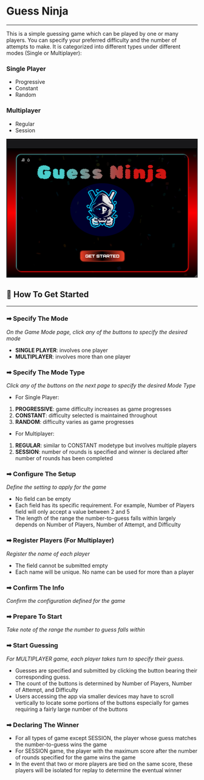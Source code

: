 # Guess Ninja
***

This is a simple guessing game which can be played by one or many players. You can specify your preferred difficulty and the number of attempts to make. It is categorized into different types under different modes (Single or Multiplayer):
### Single Player
- Progressive
- Constant
- Random
### Multiplayer
- Regular
- Session

![img](https://github.com/Jummate/guess-ninja/blob/4d2803aa105d7ce9b2e5b008e2251030f7489e3c/presentation-layer/src/assets/images/guess-ninja-screenshot.png)

## 🚀 How To Get Started
***
### ➡ Specify The Mode
*On the Game Mode page, click any of the buttons to specify the desired mode*
- **SINGLE PLAYER**: involves one player
- **MULTIPLAYER**: involves more than one player

### ➡ Specify The Mode Type
*Click any of the buttons on the next page to specify the desired Mode Type*
- For Single Player:
1. **PROGRESSIVE**: game difficulty increases as game progresses
2. **CONSTANT**: difficulty selected is maintained throughout
3. **RANDOM**: difficulty varies as game progresses

- For Multiplayer:
1. **REGULAR**: similar to CONSTANT modetype but involves multiple players
2. **SESSION**: number of rounds is specified and winner is declared after number of rounds has been completed

### ➡ Configure The Setup
*Define the setting to apply for the game*
- No field can be empty
- Each field has its specific requirement. For example, Number of Players field will only accept a value between 2 and 5
- The length of the range the number-to-guess falls within largely depends on Number of Players, Number of Attempt, and Difficulty

### ➡ Register Players (For Multiplayer)
*Register the name of each player*
- The field cannot be submitted empty
- Each name will be unique. No name can be used for more than a player

### ➡ Confirm The Info
*Confirm the configuration defined for the game*

### ➡ Prepare To Start
*Take note of the range the number to guess falls within*

### ➡ Start Guessing
*For MULTIPLAYER game, each player takes turn to specify their guess.*
- Guesses are specified and submitted by clicking the button bearing their corresponding guess.
- The count of the buttons is determined by Number of Players, Number of Attempt, and Difficulty
- Users accessing the app via smaller devices may have to scroll vertically to locate some portions of the buttons especially for games requiring a fairly large number of the buttons

### ➡ Declaring The Winner
- For all types of game except SESSION, the player whose guess matches the number-to-guess wins the game
- For SESSION game, the player with the maximum score after the number of rounds specified for the game wins the game
- In the event that two or more players are tied on the same score, these players will be isolated for replay to determine the eventual winner

